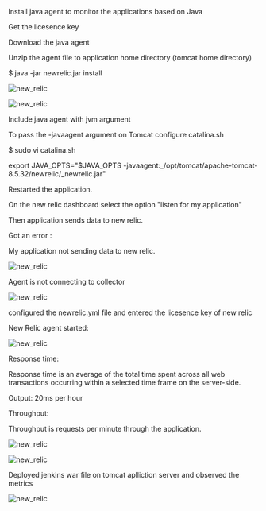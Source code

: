 

Install java agent to monitor the applications based on Java

Get the licesence key

Download the java agent

Unzip the agent file to application home directory (tomcat home directory)

$ java -jar newrelic.jar install

![new\_relic](https://github.com/arunkundrupu1990/new\_relic/blob/master/images/01\_new\_relic.png)

![new\_relic](https://github.com/arunkundrupu1990/new\_relic/blob/master/images/01\_new-relic\_1.png)

Include java agent with jvm argument

To pass the -javaagent argument on Tomcat configure catalina.sh

$ sudo vi catalina.sh

export JAVA\_OPTS=&quot;$JAVA\_OPTS -javaagent:_/opt/tomcat/apache-tomcat-8.5.32/newrelic/_newrelic.jar&quot;

Restarted the application.

On the new relic dashboard select the option &quot;listen for my application&quot;

Then application sends data to new relic.

Got an error :

My application not sending data to new relic.

![new\_relic](https://github.com/arunkundrupu1990/new\_relic/blob/master/images/02\_new\_relic\_error1.png)

Agent is not connecting to collector

![new\_relic](https://github.com/arunkundrupu1990/new\_relic/blob/master/images/03\_new\_relic\_error2.png)

configured the newrelic.yml file and entered the licesence key of new relic

New Relic agent started:

![new\_relic](https://github.com/arunkundrupu1990/new\_relic/blob/master/images/04\_new\_relic\_agent\_started.png)

Response time:

Response time is an average of the total time spent across all web transactions occurring within a selected time frame on the server-side.

Output: 20ms per hour

Throughput:

Throughput is requests per minute through the application.

![new\_relic](https://github.com/arunkundrupu1990/new\_relic/blob/master/images/05\_new\_relic\_output.png)

![new\_relic](https://github.com/arunkundrupu1990/new\_relic/blob/master/images/07\_new\_relic\_response\_time.png)

Deployed jenkins war file on tomcat aplliction server and observed the metrics

![new\_relic](https://github.com/arunkundrupu1990/new\_relic/blob/master/images/06\_new\_relic\_jenkins.png)


